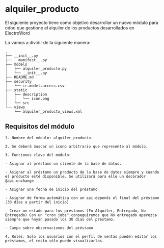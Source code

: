 # alquiler_producto

El siguiente proyecto tiene como objetivo desarrollar un nuevo módulo 
para odoo que gestione el alquiler de los productos desarrollados en
ElectroWord

Lo vamos a dividir de la siguiente manera:

```
.
├── __init__.py
├── __manifest__.py
├── models
│   ├── alquiler_producto.py
│   └── __init__.py
├── README.md
├── security
│   └── ir.model.access.csv
├── static
│   ├── description
│   │   └── icon.png
│   └── src
└── views
    └── alquiler_producto_views.xml 

```
## Requisitos del módulo

```
1. Nombre del módulo: alquiler_producto.

2. Se deberá buscar un icono arbitrario que represente al módulo.

3. Funciones clave del módulo:

- Asignar al préstamo un cliente de la base de datos.

- Asignar al préstamo un producto de la base de datos siempre y cuando el producto esté disponible. Se utilizará para ello un decorador @api.onchange

- Asignar una fecha de inicio del préstamo

- Asignar de forma automática con un api.depends el final del préstamo (30 días a partir del inicio)

- Crear un estado para los préstamos (En Alquiler, Entregado, No Entregado) Con un "cron jobs" conseguiremos que No entregado aparezca siempre que hayan pasado los 30 días del préstamo.

- Campo sobre observaciones del préstamo

4. Roles: Solo los usuarios con el perfil de ventas pueden editar los préstamos, el resto sólo puede visualizarlos.

```